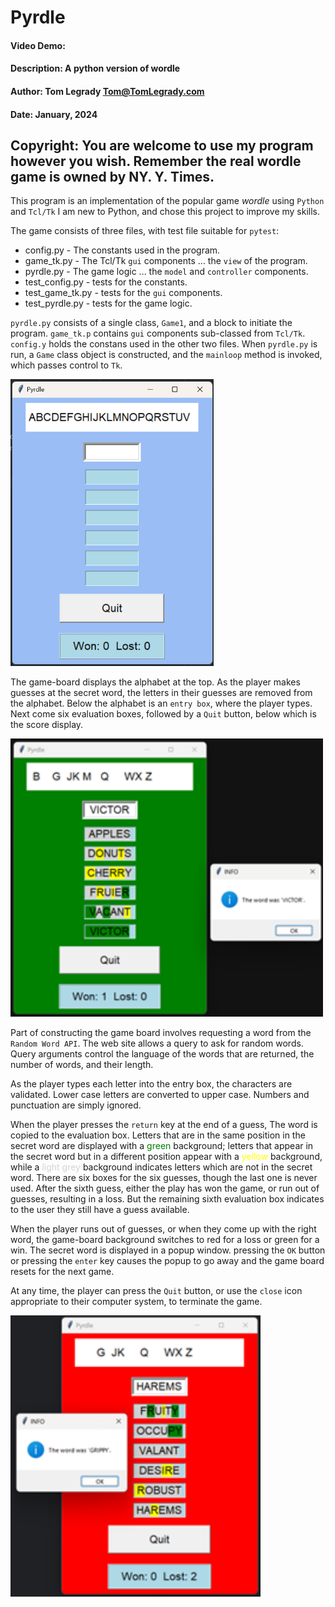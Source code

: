 # Pyrdle

#### Video Demo:  <URL HERE>
#### Description: A python version of wordle
#### Author: Tom Legrady     Tom@TomLegrady.com
#### Date: January, 2024
## Copyright: You are welcome to use my program however you wish. Remember the real wordle game is owned by NY. Y. Times.

This program is an implementation of the popular game *wordle* using `Python`
and `Tcl/Tk` I am new to Python, and chose this project to improve my skills.

The game consists of three files, with test file suitable for `pytest`:

* config.py - The constants used in the program.
* game_tk.py - The Tcl/Tk `gui` components ... the `view` of the program.
* pyrdle.py - The game logic ... the `model` and `controller` components.
* test_config.py - tests for the constants.
* test_game_tk.py - tests for the `gui` components.
* test_pyrdle.py - tests for the game logic.

`pyrdle.py` consists of a single class, `Game1`, and a block to initiate the program.
`game_tk.p` contains `gui` components sub-classed from `Tcl/Tk`. `config.y`
holds the constans used in the other two files.
When `pyrdle.py` is run, a `Game` class object is constructed, and the `mainloop`
method is invoked, which passes control to `Tk`.


<img src="game-board-at-start.png" width=325, title="Pyrdle game board at launch">


The game-board displays the alphabet at the top. As the player makes guesses at
the secret word, the letters in their guesses are removed from the alphabet.
Below the alphabet is an `entry box`, where the player types. Next come six
evaluation boxes, followed by a `Quit` button, below which is the score display.


<img src="game-board-after-win.png" width=500, title="Pyrdle game board after a win">


Part of constructing the game board involves requesting a word from the `Random Word API`.
The web site allows a query to ask for random words. Query arguments control
the language of the words that are returned, the number of words, and their length.

As the player types each letter into the entry box, the characters are validated.
Lower case letters are converted to upper case. Numbers and punctuation are simply
ignored.

When the player presses the `return` key at the end of a guess,
The word is copied to the evaluation box. Letters that are in the same position
in the secret word are displayed with a <span style="color:green">green</span>
background; letters that appear in the secret word but in a different position
appear with a <span style="color:yellow">yellow</span> background, while a
<span style="color:LIGHTGREY">light grey</SPAN> background indicates letters
which are not in the secret word. There are six boxes for the six guesses, though
the last one is never used. After the sixth guess, either the play has won the
game, or run out of guesses, resulting in a loss. But the remaining sixth evaluation
box indicates to the user they still have a guess available.

When the player runs out of guesses, or when they come up with the right
word, the game-board background switches to red for a loss or green for a
win. The secret word is displayed in a popup window. pressing the `OK`
button or pressing the `enter` key causes the popup to go away and the game
board resets for the next game.

At any time, the player can press the `Quit` button, or use the `close` icon
appropriate to their computer system, to terminate the game.

<img src="game-board-after-loss.png" width=400, title="Pyrdle game board after a win">

